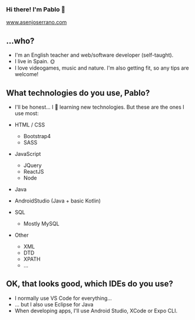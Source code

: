 ### Hi there! I'm Pablo 👋
www.asenjoserrano.com

## ...who?
 - I'm an English teacher and web/software developer (self-taught).
 - I live in Spain. 🌞
 - I love videogames, music and nature. I'm also getting fit, so any tips are welcome!
 
## What technologies do you use, Pablo?
 - I'll be honest... I 💖 learning new technologies. But these are the ones I use most:
 
  - HTML / CSS 
    - Bootstrap4
    - SASS
    
  - JavaScript 
    - JQuery
    - ReactJS
    - Node
    
  - Java 
  
  - AndroidStudio (Java + basic Kotlin)
  
  - SQL 
    - Mostly MySQL
    
  - Other 
    - XML
    - DTD
    - XPATH
    - ...
    
## OK, that looks good, which IDEs do you use?
  - I normally use VS Code for everything...
  - ... but I also use Eclipse for Java
  - When developing apps, I'll use Android Studio, XCode or Expo CLI.
